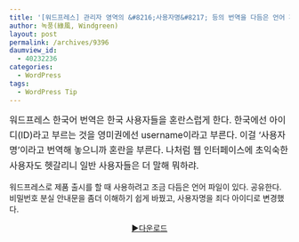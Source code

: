```yaml
---
title: '[워드프레스] 관리자 영역의 &#8216;사용자명&#8217; 등의 번역을 다듬은 언어 파일 (3.5.1 기준)'
author: 녹풍(綠風, Windgreen)
layout: post
permalink: /archives/9396
daumview_id:
  - 40232236
categories:
  - WordPress
tags:
  - WordPress Tip
---
```

<span style="line-height: 1.714285714; font-size: 1rem;">워드프레스 한국어 번역은 한국 사용자들을 혼란스럽게 한다. 한국에선 아이디(ID)라고 부르는 것을 영미권에선 username이라고 부른다. 이걸 &#8216;사용자명&#8217;이라고 번역해 놓으니까 혼란을 부른다. 나처럼 웹 인터페이스에 초익숙한 사용자도 헷갈리니 일반 사용자들은 더 말해 뭐하랴.</span>

워드프레스로 제품 출시를 할 때 사용하려고 조금 다듬은 언어 파일이 있다. 공유한다. 비밀번호 분실 안내문을 좀더 이해하기 쉽게 바꿨고, 사용자명을 죄다 아이디로 변경했다.

<p style="text-align: center;">
  <a href="http://dl.dropbox.com/u/15546257/blog/mytory/wp-content_languages.7z">▶다운로드</a>
</p>